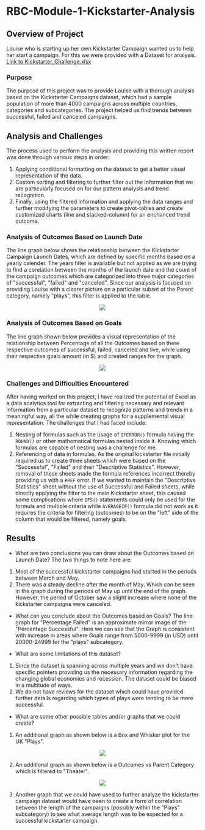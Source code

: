 # RBC-Module-1-Kickstarter-Analysis

## Overview of Project
Louise who is starting up her own Kickstarter Campaign wanted us to help her start a campaign. For this we were provided with a Dataset for analysis.
[Link to Kickstarter_Challenge.xlsx](Kickstarter_Challenge.xlsx)

### Purpose
The purpose of this project was to provide Louise with a thorough analysis based on the Kickstarter Campaigns dataset, which had a sample population of more than 4000 campaigns across multiple countries, categories and subcategories. The project helped us find trends between successful, failed and canceled campaigns.

## Analysis and Challenges
The process used to perform the analysis and providing this written report was done through various steps in order:
1. Applying conditional formatting on the dataset to get a better visual representation of the data.
2. Custom sorting and filtering to further filter out the information that we are particularly focused on for our pattern analysis and trend recognition.
3. Finally, using the filtered information and applying the data ranges and further modifying the parameters to create pivot-tables and create customized charts (line and stacked-column) for an enchanced trend outcome.
  
### Analysis of Outcomes Based on Launch Date
The line graph below shows the relationship between the Kickstarter Campaign Launch Dates, which are defined by specific months based on a yearly calender. The years filter is available but not applied as we are trying to find a corelation between the months of the launch date and the count of the campaign outcomes which are categorized into three major categories of "successful", "failed" and "canceled". Since our analysis is focused on providing Louise with a clearer picture on a particular subset of the Parent category, namely "plays", this filter is applied to the table.

<p align="center">
  <img src="https://github.com/mubeenkh4u/RBC-Module-1-Kickstarter-Analysis/blob/main/Theater_Outcomes_vs_Launch.png">
</p>

### Analysis of Outcomes Based on Goals
The line graph shown below provides a visual representation of the relationship between Percentage of all the Outcomes based on there respective outcomes of successful, failed, canceled and live, while using their respective goals amount (in $) and created ranges for the graph.

<p align="center">
  <img src="https://github.com/mubeenkh4u/RBC-Module-1-Kickstarter-Analysis/blob/main/Outcomes_vs_Goals.png">
</p>

### Challenges and Difficulties Encountered
After having worked on this project, I have realized the potential of Excel as a data analytics tool for extracting and filtering necessary and relevant information from a particular dataset to recognize patterns and trends in a meaningful way, all the while creating graphs for a supplemental visual representation. The challenges that I had faced include:
1. Nesting of formulas such as the usage of `IFERROR()` formula having the `ROUND()` or other mathematical formulas nested inside it. Knowing which formulas are capable of nesting was a challenge for me.
2. Referencing of data in formulas. As the original kickstarter file initially required us to create three sheets which were based on the "Successful", "Failed" and their "Descriptive Statistics". However, removal of these sheets made the formula references incorrect thereby providing us with a `#REF` error. If we wanted to maintain the "Descriptive Statistics" sheet without the use of Successful and Failed sheets, while directly applying the filter to the main Kickstarter sheet, this caused some complications where `IFS()` statements could only be used for the formula and multiple criteria while `AVERAGEIF()` formula did not work as it requires the criteria for filtering (outcomes) to be on the "left" side of the column that would be filtered, namely goals.

## Results

- What are two conclusions you can draw about the Outcomes based on Launch Date?
The two things to note here are:
1. Most of the successful kickstarter campaigns had started in the periods between March and May.
2. There was a steady decline after the month of May. Which can be seen in the graph during the periods of May up until the end of the graph. However, the period of October saw a slight increase where none of the kickstarter campaigns were canceled.

- What can you conclude about the Outcomes based on Goals?
The line graph for "Percentage Failed" is an approximate mirror image of the "Percentage Successful". Here we can see that the Graph is consistent with increase in areas where Goals range from 5000-9999 (in USD) until 20000-24999 for the "plays" subcategory.

- What are some limitations of this dataset?
1. Since the dataset is spanning across multiple years and we don't have specific pointers providing us the necessary information regarding the changing global economies and recession. The dataset could be biased in a multitude of ways.
2. We do not have reviews for the dataset which could have provided further details regarding which types of plays were tending to be more successful.

- What are some other possible tables and/or graphs that we could create?
1. An additional graph as shown below is a Box and Whisker plot for the UK "Plays".

<p align="center">
  <img src="https://github.com/mubeenkh4u/RBC-Module-1-Kickstarter-Analysis/blob/main/Box_Whisker_GB_Musical.png">
</p>

2. An additional graph as shown below is a Outcomes vs Parent Category which is filtered to "Theater".

<p align="center">
  <img src="https://github.com/mubeenkh4u/RBC-Module-1-Kickstarter-Analysis/blob/main/Outcomes_vs_Theater.png">
</p>

3. Another graph that we could have used to further analyze the kickstarter campaign dataset would have been to create a form of correlation between the length of the campaigns (possibly within the "Plays" subcategory) to see what average length was to be expected for a successful kickstarter campaign.
